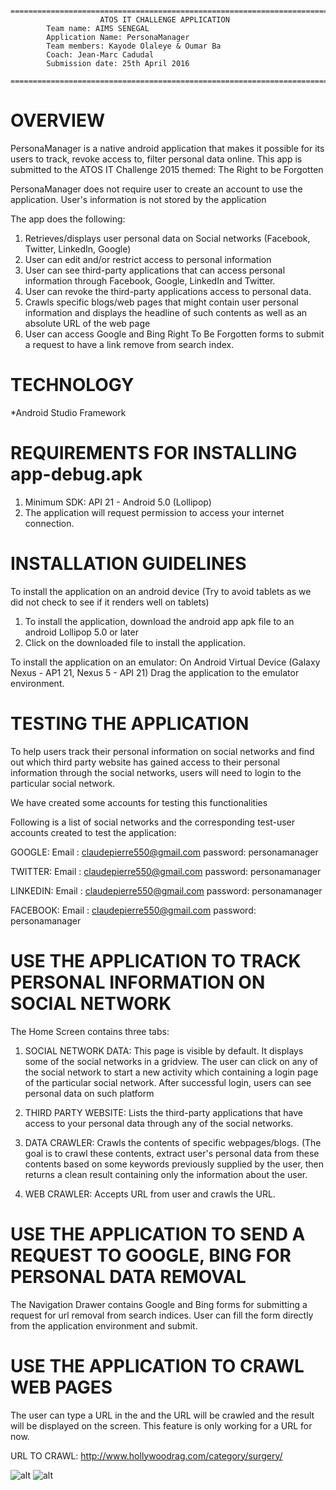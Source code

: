  		===============================================================================
                        ATOS IT CHALLENGE APPLICATION
			Team name: AIMS SENEGAL
			Application Name: PersonaManager
			Team members: Kayode Olaleye & Oumar Ba
			Coach: Jean-Marc Cadudal
			Submission date: 25th April 2016
                 ===============================================================================


OVERVIEW
===========
PersonaManager is a native android application that makes it possible for its users to track, revoke access to, filter personal data online. 
This app is submitted to the ATOS IT Challenge 2015 themed: The Right to be Forgotten

PersonaManager does not require user to create an account to use the application. User's information is not stored by the application

The app does the following:

1. Retrieves/displays user personal data on Social networks (Facebook, Twitter, LinkedIn, Google)
2. User can edit and/or restrict access to personal information
3. User can see third-party applications that can access personal information through Facebook, Google, LinkedIn and Twitter.
4. User can revoke the third-party applications access to personal data.
5. Crawls specific blogs/web pages that might contain user personal information and displays the headline of such contents as well as an absolute URL of the web page
6. User can access Google and Bing Right To Be Forgotten forms to submit a request to have a link remove from search index.

TECHNOLOGY
=======================

*Android Studio Framework

REQUIREMENTS FOR INSTALLING app-debug.apk
============================================

1. Minimum SDK: API 21 - Android 5.0 (Lollipop)
2. The application will request permission to access your internet connection.

INSTALLATION GUIDELINES
================================

To install the application on an android device (Try to avoid tablets as we did not check to see if it renders well on tablets)
1. To install the application, download the android app apk file to an android Lollipop 5.0 or later 
2. Click on the downloaded file to install the application.

To install the application on an emulator:
On Android Virtual Device (Galaxy Nexus - AP1 21, Nexus 5 - API 21)
Drag the application to the emulator environment.

TESTING THE APPLICATION
=============================

To help users track their personal information on social networks and find out which third party website has gained access to their personal information through the social networks, users will need to login to the particular social network.

We have created some accounts for testing this functionalities

Following is a list of social networks and the corresponding test-user accounts created to test the application:

GOOGLE:
Email : claudepierre550@gmail.com
password: personamanager

TWITTER:
Email : claudepierre550@gmail.com
password: personamanager

LINKEDIN:
Email : claudepierre550@gmail.com
password: personamanager

FACEBOOK:
Email : claudepierre550@gmail.com
password: personamanager

USE THE APPLICATION TO TRACK PERSONAL INFORMATION ON SOCIAL NETWORK
==========================================================================
The Home Screen contains three tabs: 

1. SOCIAL NETWORK DATA: This page is visible by default. It displays some of the social networks in a gridview. The user can click on  any of the social network to start a new activity which containing a login page of the particular social network. After successful login, users can see personal data on such platform

2. THIRD PARTY WEBSITE: Lists the third-party applications that have access to your personal data through any of the social networks.

3. DATA CRAWLER: Crawls the contents of specific webpages/blogs. (The goal is to crawl these contents, extract user's personal data from these contents based on some keywords previously supplied by the user, then returns a clean result containing only the information about the user.

4. WEB CRAWLER: Accepts URL from user and crawls the URL.

USE THE APPLICATION TO SEND A REQUEST TO GOOGLE, BING FOR PERSONAL DATA REMOVAL
==================================================================================

The Navigation Drawer contains Google and Bing forms for submitting a request for url removal from search indices.  User can fill the form directly from the application environment and submit.

USE THE APPLICATION TO CRAWL WEB PAGES
==================================================
The user can type a URL in the and the URL will be crawled and the result will be displayed on the screen.
This feature is only working for a URL for now. 

URL TO CRAWL: http://www.hollywoodrag.com/category/surgery/

![alt](https://github.com/kayodeolaleye/PersonaManager/blob/master/screenshots/screenshot2.png) ![alt](https://github.com/kayodeolaleye/PersonaManager/blob/master/screenshots/screenshot3.png)

